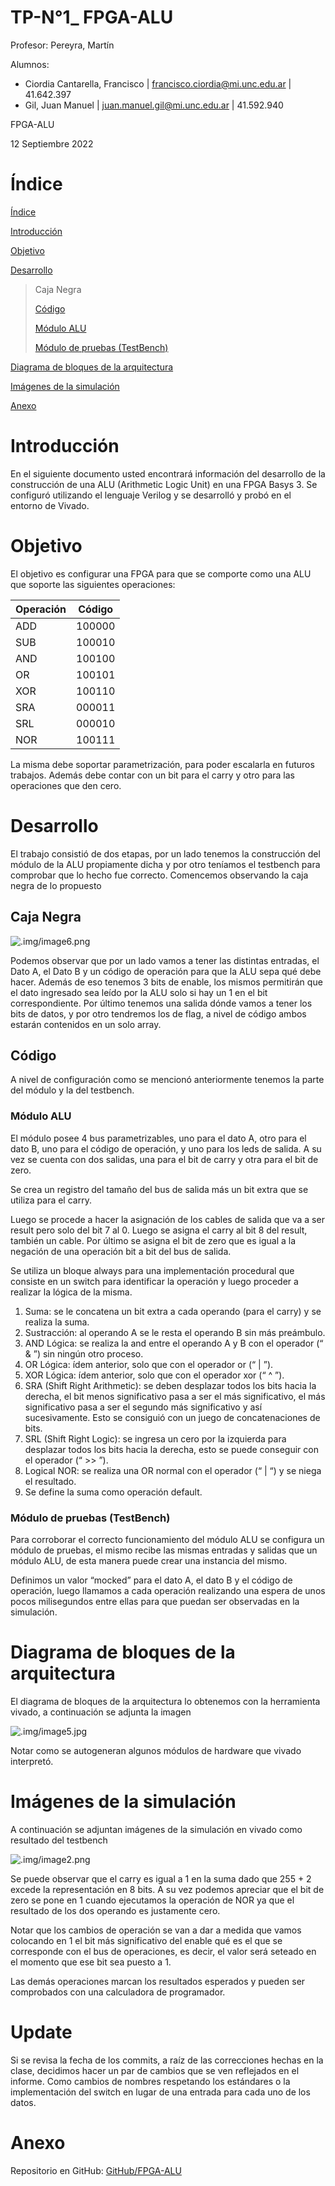 # TP-N°1_ FPGA-ALU

Profesor: Pereyra, Martín

Alumnos:

- Ciordia Cantarella, Francisco | [francisco.ciordia@mi.unc.edu.ar](mailto:francisco.ciordia@mi.unc.edu.ar) | 41.642.397
- Gil, Juan Manuel | [juan.manuel.gil@mi.unc.edu.ar](mailto:juan.manuel.gil@mi.unc.edu.ar) | 41.592.940

FPGA-ALU

12 Septiembre 2022

# Índice

[Índice](about:blank#%C3%ADndice)

[Introducción](about:blank#introducci%C3%B3n)

[Objetivo](about:blank#objetivo)

[Desarrollo](about:blank#desarrollo)

> Caja Negra
> 
> 
> [Código](about:blank#c%C3%B3digo)
> 
> [Módulo ALU](about:blank#m%C3%B3dulo-alu)
> 
> [Módulo de pruebas (TestBench)](about:blank#m%C3%B3dulo-de-pruebas-testbench)
> 

[Diagrama de bloques de la arquitectura](about:blank#diagrama-de-bloques-de-la-arquitectura)

[Imágenes de la simulación](about:blank#im%C3%A1genes-de-la-simulaci%C3%B3n)

[Anexo](about:blank#anexo)

# Introducción

En el siguiente documento usted encontrará información del desarrollo de la construcción de una ALU (Arithmetic Logic Unit) en una FPGA Basys 3. Se configuró utilizando el lenguaje Verilog y se desarrolló y probó en el entorno de Vivado.

# Objetivo

El objetivo es configurar una FPGA para que se comporte como una ALU que soporte las siguientes operaciones:

| Operación | Código |
| --- | --- |
| ADD | 100000 |
| SUB | 100010 |
| AND | 100100 |
| OR | 100101 |
| XOR | 100110 |
| SRA | 000011 |
| SRL | 000010 |
| NOR | 100111 |

La misma debe soportar parametrización, para poder escalarla en futuros trabajos. Además debe contar con un bit para el carry y otro para las operaciones que den cero.

# Desarrollo

El trabajo consistió de dos etapas, por un lado tenemos la construcción del módulo de la ALU propiamente dicha y por otro teníamos el testbench para comprobar que lo hecho fue correcto. Comencemos observando la caja negra de lo propuesto

## Caja Negra

![.img/image6.png](.img/image6.png)

Podemos observar que por un lado vamos a tener las distintas entradas, el Dato A, el Dato B y un código de operación para que la ALU sepa qué debe hacer. Además de eso tenemos 3 bits de enable, los mismos permitirán que el dato ingresado sea leído por la ALU solo si hay un 1 en el bit correspondiente. Por último tenemos una salida dónde vamos a tener los bits de datos, y por otro tendremos los de flag, a nivel de código ambos estarán contenidos en un solo array.

## Código

A nivel de configuración como se mencionó anteriormente tenemos la parte del módulo y la del testbench.

### Módulo ALU

El módulo posee 4 bus parametrizables, uno para el dato A, otro para el dato B, uno para el código de operación, y uno para los leds de salida. A su vez se cuenta con dos salidas, una para el bit de carry y otra para el bit de zero.

Se crea un registro del tamaño del bus de salida más un bit extra que se utiliza para el carry.

Luego se procede a hacer la asignación de los cables de salida que va a ser result pero solo del bit 7 al 0. Luego se asigna el carry al bit 8 del result, también un cable. Por último se asigna el bit de zero que es igual a la negación de una operación bit a bit del bus de salida.

Se utiliza un bloque always para una implementación procedural que consiste en un switch para identificar la operación y luego proceder a realizar la lógica de la misma.

1. Suma: se le concatena un bit extra a cada operando (para el carry) y se realiza la suma.
2. Sustracción: al operando A se le resta el operando B sin más preámbulo.
3. AND Lógica: se realiza la and entre el operando A y B con el operador (“ & ”) sin ningún otro proceso.
4. OR Lógica: ídem anterior, solo que con el operador or (“ | ”).
5. XOR Lógica: ídem anterior, solo que con el operador xor (“ ^ ”).
6. SRA (Shift Right Arithmetic): se deben desplazar todos los bits hacia la derecha, el bit menos significativo pasa a ser el más significativo, el más significativo pasa a ser el segundo más significativo y así sucesivamente. Esto se consiguió con un juego de concatenaciones de bits.
7. SRL (Shift Right Logic): se ingresa un cero por la izquierda para desplazar todos los bits hacia la derecha, esto se puede conseguir con el operador (“ >> ”).
8. Logical NOR: se realiza una OR normal con el operador (“ | “) y se niega el resultado.
9. Se define la suma como operación default.

### Módulo de pruebas (TestBench)

Para corroborar el correcto funcionamiento del módulo ALU se configura un módulo de pruebas, el mismo recibe las mismas entradas y salidas que un módulo ALU, de esta manera puede crear una instancia del mismo.

Definimos un valor “mocked” para el dato A, el dato B y el código de operación, luego llamamos a cada operación realizando una espera de unos pocos milisegundos entre ellas para que puedan ser observadas en la simulación.

# Diagrama de bloques de la arquitectura

El diagrama de bloques de la arquitectura lo obtenemos con la herramienta vivado, a continuación se adjunta la imagen

![.img/image5.jpg](.img/image5.jpg)

Notar como se autogeneran algunos módulos de hardware que vivado interpretó.

# Imágenes de la simulación

A continuación se adjuntan imágenes de la simulación en vivado como resultado del testbench

![.img/image2.png](.img/image2.png)

Se puede observar que el carry es igual a 1 en la suma dado que 255 + 2 excede la representación en 8 bits. A su vez podemos apreciar que el bit de zero se pone en 1 cuando ejecutamos la operación de NOR ya que el resultado de los dos operando es justamente cero.

Notar que los cambios de operación se van a dar a medida que vamos colocando en 1 el bit más significativo del enable qué es el que se corresponde con el bus de operaciones, es decir, el valor será seteado en el momento que ese bit sea puesto a 1.

Las demás operaciones marcan los resultados esperados y pueden ser comprobados con una calculadora de programador.

# Update

Si se revisa la fecha de los commits, a raíz de las correcciones hechas en la clase, decidimos hacer un par de cambios que se ven reflejados en el informe. Como cambios de nombres respetando los estándares o la implementación del switch en lugar de una entrada para cada uno de los datos.

# Anexo

Repositorio en GitHub: [GitHub/FPGA-ALU](https://github.com/JuanManuel-Cloud/FPGA-ALU)

